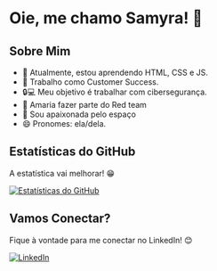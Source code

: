 
# Oie, me chamo Samyra! 👋

## Sobre Mim

- 🌱 Atualmente, estou aprendendo HTML, CSS e JS.
- 💼 Trabalho como Customer Success.
- 🔒💻 Meu objetivo é trabalhar com cibersegurança.
- 🔴 Amaria fazer parte do Red team
- 🔭 Sou apaixonada pelo espaço
- 😄 Pronomes: ela/dela.


## Estatísticas do GitHub

A estatística vai melhorar! 😁

[![Estatísticas do GitHub](https://github-readme-stats.vercel.app/api?username=seu-username&show_icons=true&theme=dark)](https://github.com/araujorocha)

## Vamos Conectar?
Fique à vontade para me conectar no LinkedIn! 😊

[![LinkedIn](https://img.shields.io/badge/LinkedIn-Profile-blue)](https://www.linkedin.com/in/samyra-ara%C3%BAjo-rocha/)



